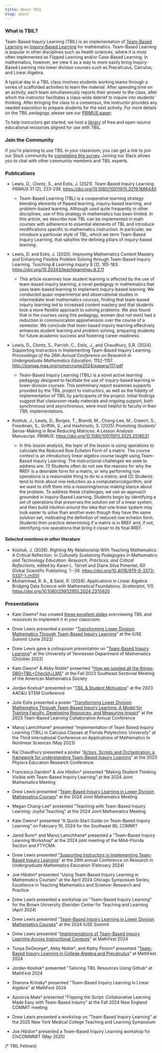 ```yaml
---
title: About TBIL
slug: about
---
```


### What is TBIL?

Team-Based Inquiry Learning (TBIL) is an implementation of [Team-Based Learning](https://www.teambasedlearning.org/definition/) as [Inquiry-Based Learning](http://www.inquirybasedlearning.org/) for mathematics. Team-Based Learning is popular in other disciplines such as health sciences, where it is most often implemented as Flipped Learning and/or Case-Based Learning. In mathematics, however, we view it as a way to more easily bring Inquiry-Based Learning into lower division courses such as Precalculus, Calculus, and Linear Algebra.

A typical day in a TBIL class involves students working teams through a series of scaffolded activities to learn the material.  After spending time on an activity, each team simultaneously reports their answer to the class, after which the instructor facilitates a class-wide debrief to inquire into students' thinking.  After bringing the class to a consensus, the instructor provides any needed exposition to prepare students for the next activity. For more details on the TBIL pedagogy, please see our [_PRIMUS_ paper](https://doi.org/10.1080/10511970.2019.1666440).


To help instructors get started, we host a
[library](/library/) of free and open-source educational resources
aligned for use with TBIL.

### Join the Community

If you're planning to use TBIL in your classroom, you can get a link to join our Slack community by [completing this survey](https://forms.gle/bgf8dEH9mrWg1cvm9). Joining our Slack allows you to chat with other community members and TBIL experts.


### Publications

- Lewis, D., Clontz, S., and Estis, J. (2021). Team-Based Inquiry Learning. _PRIMUS_ 31 (2), 223-238. <https://doi.org/10.1080/10511970.2019.1666440>

    - Team-Based Learning (TBL) is a cooperative learning strategy blending elements of flipped learning, inquiry-based learning, and problem-based learning. Although used quite frequently in other disciplines, use of this strategy in mathematics has been limited. In this article, we describe how TBL can be implemented in math courses with adherence to essential elements of TBL and introduce modifications specific to mathematics instruction. In particular, we introduce a particular style of TBL, which we term Team-Based Inquiry Learning, that satisfies the defining pillars of inquiry-based learning.


- Lewis, D. and Estis, J. (2020). Improving Mathematics Content Mastery and Enhancing Flexible Problem Solving through Team-Based Inquiry Learning. _Teaching & Learning Inquiry_ 8 (2), 165-183. <https://doi.org/10.20343/teachlearninqu.8.2.11>

    - This article examines how student learning is affected by the use of team-based inquiry learning, a novel pedagogy in mathematics that uses team-based learning to implement inquiry-based learning. We conducted quasi-experimental and observational studies in intermediate level mathematics courses, finding that team-based inquiry learning led to increased content mastery and that students took a more flexible approach to solving problems. We also found that in the courses using this pedagogy, women (but not men) had a reduction in communication apprehension over the course of a semester. We conclude that team-based inquiry learning effectively enhances student learning and problem solving, preparing students for future academic success and fostering career readiness.


- Lewis, D., Clontz, S., Parrish, C., Estis, J., and Chaudhury, S.R. (2024). Supporting Instructors in Implementing Team-Based Inquiry Learning. _Proceedings of the 26th Annual Conference on Research in Undergraduate Mathematics Education_, 1152-1157. <http://sigmaa.maa.org/rume/crume2024/papers/117.pdf>

    - Team-Based Inquiry Learning (TBIL) is a novel active learning pedagogy designed to facilitate the use of inquiry-based learning in lower division courses. This preliminary report examines supports provided by the TBIL project to instructors, as well as the fidelity of implementation of TBIL by participants of the project. Initial findings suggest that classroom-ready materials and ongoing support, both synchronous and asynchronous, were most helpful to faculty in their TBIL implementations.
 
- Kostiuk, J., Lewis, D., Borges, T., Brandt, M., Chang-Lee, M., Creech, S., Freedman, S., Griffith, S., and Hashimoto, S. (2025) Promoting Students' Sense-Making in Row Reducing Matrices: A Lesson Analysis Manuscript. _PRIMUS_. <https://doi.org/10.1080/10511970.2025.2518531>

    - In this lesson analysis, the topic of the lesson is using operations to calculate the Reduced Row Echelon Form of a matrix. The course context is an introductory linear algebra course taught using Team-Based Inquiry Learning. The instructional challenges we seek to address are: (1) Students often do not see the reasons for why the RREF is a desirable form for a matrix, or why performing row operations is a reasonable thing to do to a matrix; and (2) Students tend to think about row reduction as a computation/algorithm, and we want to shift them into a reasoning/sense making stance about the problem. To address these challenges, we use an approach grounded in Inquiry-Based Learning. Students begin by identifying a set of operations that preserves the solution set of a linear system, and then build intuition around the idea that one linear system may look easier to solve than another even though they have the same solution set, motivating the definition of reduced row echelon form. Students then practice determining if a matrix is in RREF and, if not, identifying row operations that bring it closer to its final RREF.

#### Selected mentions in other literature

- Kostiuk, J. (2026). Righting My Relationship With Teaching Mathematics: A Critical Reflection. In _Culturally Sustaining Pedagogies in Mathematics and Technology Education: Research, Practices, and Critical Reflections_, edited by Karen L. Terrell and Diane Silva Pimentel, IGI Global Scientific Publishing, 1--26. <https://doi.org/10.4018/979-8-3373-5337-1.ch001>
- Muhammad, R. A., & Saidi, R. (2024). Applications in Linear Algebra: Bridging Data Science with Mathematical Foundations. _Scatterplot_, 1(1). <https://doi.org/10.1080/29932955.2024.2370620>

### Presentations

- Kate Owens† has created [these excellent slides](https://docs.google.com/presentation/d/1824oMy2HetUVz4AlEZFufjftg72gh0Zqqu4RzOP08PE/edit?usp=sharing) overviewing TBIL and resources to implement it in your classroom.

- Drew Lewis presented a poster "[Transforming Lower Division Mathematics Through Team-Based Inquiry Learning](https://drive.google.com/file/d/1rruYnUEJKJZROXcXGkjl7aXdtc2v5FSs/view?usp=sharing)" at the IUSE Summit (June 2022)


- Drew Lewis gave a colloquium presentation on "[Team-Based Inquiry Learning](https://drive.google.com/file/d/19zgcQU37PqaxUka8AgBL9sh2tBz2VO56/view?usp=sharing)" at the University of Tennessee Department of Mathematics (October 2022)

- Kate Owens† & Abby Noble† presented "[How we juggled all the things: SBG+TBIL+CheckIt+LMS](https://docs.google.com/presentation/d/1tjZNkLplPyYpanPpkzfN0a-1n8FSTdNgMAh7RYkFFbs/edit?usp=sharing)" at the Fall 2023 Southeast Sectional Meeting of the American Mathematics Society

- Jordan Kostiuk† presented on "[TBIL & Student Motivation](https://drive.google.com/file/d/1PtJmaPv24viRJPOUWGqvRu-Dx3jQvSB3/view?usp=sharing)" at the 2023 AAC&U STEM Conference

- Julie Estis presented a poster "[Transforming Lower Division Mathematics Through Team-Based Inquiry Learning: A Model for Training Faculty, Developing Resources, and Measuring Impact](https://drive.google.com/file/d/1fMj8_3Ea946Rvshmh6Z0oveKw7rk_N3c/view?usp=sharing)" at the 2023 Team-Based Learning Collaborative Annual Conference

- Manoj Lamichhane† presented "Implementation of Team Based Inquiry Learning (TBIL) in Calculus Classes at Florida Polytechnic University" at the Third International Conference on Applications of Mathematics to Nonlinear Sciences (May 2023)

- Raj Chaudhury presented a poster "[Actors, Scripts and Orchestration: a framework for understanding Team-Based Inquiry Learning](https://drive.google.com/file/d/17f2bvjhRxPK6xFbu_BemDwdKe72LKxl4/view?usp=drive_link)" at the 2023 Physics Education Research Conference.

- Francesca Gandini† & Joe Hibdon† presented "Making Student Thinking Visible with Team-Based Inquiry Learning" at the 2024 Joint Mathematics Meeting 

- Drew Lewis presented  "[Team-Based Inquiry Learning in Lower Division Mathematics Courses](https://docs.google.com/presentation/d/11Ssh8PXw233QkBK3M17togEX0y6PE2_yaC9j4Z0OPYM/edit?usp=sharing)" at the 2024 Joint Mathematics Meeting

- Megan Chang-Lee† presented "Teaching with Team-Based Inquiry Learning: Joyful Teaching" at the 2024 Joint Mathematics Meeting 

- Kate Owens† presented "A Quick-Start Guide on Team-Based Inquiry Learning"  on February 16, 2024 for the Southeast IBL COMMIT

- Jared Bunn† and Manoj Lamichhane† presented a "Team-Based Inquiry Learning Workshop" at the 2024 joint meeting of the MAA-Florida Section and FTYCMA

- Drew Lewis presented "[Supporting Instructors in Implementing Team-Based Inquiry Learning](https://docs.google.com/presentation/d/1bt167oTp0N3oYGwJiaenAwakCcFsMUidjBled__bQig/edit?usp=sharing)" at the 26th annual Conference on Research in Undergraduate Mathematics Education (February 2024)

- Joe Hibdon† presented "Using Team-Based Inquiry Learning in Mathematics Courses" at the April 2024 Chicago Symposium Series, Excellence in Teaching Mathematics and Science: Research and Practice

- Drew Lewis presented a workshop on "Team-Based Inquiry Learning" for the Brown University Sheridan Center for Teaching and Learning (April 2024)

- Drew Lewis presented "[Team-Based Inquiry Learning in Lower Division Mathematics Courses](https://docs.google.com/presentation/d/1Y_ymTdRXKWpV5m_QutkL51MFAhn5PNcs-aHYaAcBvJQ/edit?usp=sharing)" at the 2024 IUSE Summit

- Drew Lewis presented "[Implementations of Team-Based Inquiry Learning Across Instructional Contexts](https://docs.google.com/presentation/d/15Pr5KiCgY4YIEh4Q5ivt6nC3VourR7mBCYw0yZMmDPk/edit?usp=sharing)" at MathFest 2024


- Tonya DeGeorge†, Abby Noble†, and Kathy Pinzon† presented "[Team-Based Inquiry Learning in College Algebra and Precalculus](https://docs.google.com/presentation/d/1ARM0NizRWN4wT4Dp52x0Y1aEDkrHaOK2wuQKCYS7L0Y/edit?usp=sharing)" at MathFest 2024


- Jordan Kostiuk† presented "Tailoring TBIL Resources Using Github" at MathFest 2024


- Sharona Krinsky† presented "Team-Based Inquiry Learning in Linear Algebra" at MathFest 2024


- Apoorva Mate† presented "Flipping the Script: Collaborative Learning Made Easy with Team-Based Inquiry" at the Fall 2024 New England COMMIT meeting

- Drew Lewis presented a workshop on "Team-Based Inquiry Learning" at the 2025 New York Medical College Teaching and Learning Symposium

- Joe Hibdon† presented a Team-Based Inquiry Learning workshop for ChiCOMMMIT (May 2025)

(† TBIL Fellows)

